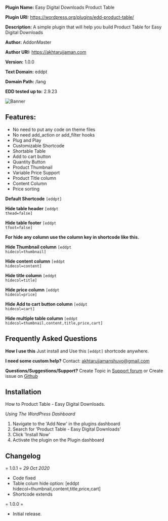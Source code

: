 **Plugin Name:** Easy Digital Downloads Product Table

**Plugin URI:** https://wordpress.org/plugins/edd-product-table/

**Description:** A simple plugin that will help you build Product Table for Easy Digital Downloads

**Author:** AddonMaster

**Author URI:** https://akhtarujjaman.com

**Version:** 1.0.0

**Text Domain:** eddpt

**Domain Path:** /lang

**EDD tested up to:** 2.9.23

![Banner](https://ps.w.org/edd-product-table/assets/banner-772x250.png)

## Features:
* No need to put any code on theme files
* No need  add_action or add_filter hooks
* Plug and Play
* Customizable Shortcode
* Shortable Table
* Add to cart button
* Quantity Button
* Product Thumbnail
* Variable Price Support
* Product Title column
* Content Column
* Price sorting

**Default Shortcode**
<code>[eddpt]</code>

 **Hide table header**
<code>[eddpt thead=false]</code>

**Hide table footer**
<code>[eddpt tfoot=false]</code>

**For hide any column use the column key in shortcode like this.**

**Hide Thumbnail column**
<code>[eddpt hidecol=thumbnail]</code>

**Hide content column**
<code>[eddpt hidecol=content]</code>

**Hide title column**
<code>[eddpt hidecol=title]</code>

**Hide price column**
<code>[eddpt hidecol=price]</code>

**Hide Add to cart button column**
<code>[eddpt hidecol=cart]</code>

**Hide multiple table column**
<code>[eddpt hidecol=thumbnail,content,title,price,cart]</code>


## Frequently Asked Questions

 **How I use this**
Just install and Use this <code>[eddpt]</code> shortcode anywhere.

**I need some custom help?**
Contact: akhtarujjamanshuvo@gmail.com

**Questions/Suggestions/Support?**
Create Topic in [Support forum](https://wordpress.org/support/plugin/edd-product-table/) or Create issue on [Github](https://github.com/akshuvo/edd-product-table/issues)

## Installation
How to Product Table - Easy Digital Downloads.

*Using The WordPress Dashboard*

1. Navigate to the 'Add New' in the plugins dashboard
2. Search for 'Product Table - Easy Digital Downloads'
3. Click 'Install Now'
4. Activate the plugin on the Plugin dashboard


## Changelog

= 1.0.1 =
*29 Oct 2020*
- Code fixed
- Table colum hide option: [eddpt hidecol=thumbnail,content,title,price,cart]
- Shortcode extends

= 1.0.0 =
- Initial release.